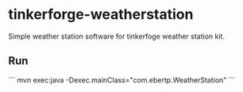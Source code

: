 # tinkerforge-weatherstation
Simple weather station software for tinkerfoge weather station kit.

## Run
´´´
mvn exec:java -Dexec.mainClass="com.ebertp.WeatherStation"
´´´




